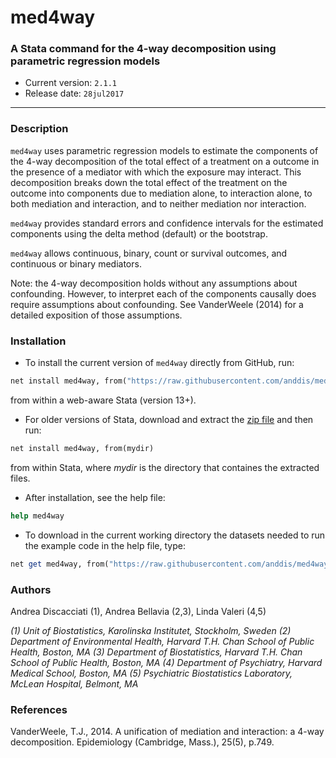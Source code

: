 # med4way
### A Stata command for the 4-way decomposition using parametric regression models

- Current version: `2.1.1` 
- Release date: `28jul2017`

---

### Description

`med4way` uses parametric regression models to estimate the components of the 4-way decomposition of the total effect of a treatment on a outcome in the presence of a mediator with which the exposure may interact. This decomposition breaks down the total effect of the treatment on the outcome into components due to mediation alone, to interaction alone, to both mediation and interaction, and to neither mediation nor interaction.

`med4way` provides standard errors and confidence intervals for the estimated components using the delta method (default) or the bootstrap.

`med4way` allows continuous, binary, count or survival outcomes, and continuous or binary mediators. 

Note: the 4-way decomposition holds without any assumptions about confounding. However, to interpret each of the components causally does require assumptions about confounding. See VanderWeele (2014) for a detailed exposition of those assumptions.


### Installation

- To install the current version of `med4way` directly from GitHub, run:
```Stata
net install med4way, from("https://raw.githubusercontent.com/anddis/med4way/master/")
```
from within a web-aware Stata (version 13+).

- For older versions of Stata, download and extract the [zip file](https://github.com/anddis/med4way/archive/master.zip) and then run:
```Stata
net install med4way, from(mydir)
```
from within Stata, where *mydir* is the directory that containes the extracted files.

- After installation, see the help file:
```Stata
help med4way
```
- To download in the current working directory the datasets needed to run the example code in the help file, type:
```Stata
net get med4way, from("https://raw.githubusercontent.com/anddis/med4way/master/")
```

### Authors

Andrea Discacciati (1), Andrea Bellavia (2,3), Linda Valeri (4,5)

*(1) Unit of Biostatistics, Karolinska Institutet, Stockholm, Sweden (2) Department of Environmental Health, Harvard T.H. Chan School of Public Health, Boston, MA (3) Department of Biostatistics, Harvard T.H. Chan School of Public Health, Boston, MA (4) Department of Psychiatry, Harvard Medical School, Boston, MA (5) Psychiatric Biostatistics Laboratory, McLean Hospital, Belmont, MA*

### References

VanderWeele, T.J., 2014. A unification of mediation and interaction: a 4-way decomposition. Epidemiology (Cambridge, Mass.), 25(5), p.749.